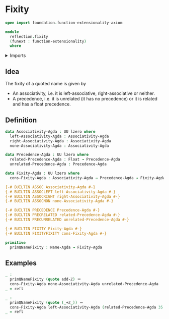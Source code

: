 # Fixity

```agda
open import foundation.function-extensionality-axiom

module
  reflection.fixity
  (funext : function-extensionality)
  where
```

<details><summary>Imports</summary>

```agda
open import elementary-number-theory.addition-integers funext

open import foundation.universe-levels

open import foundation-core.identity-types

open import primitives.floats

open import reflection.names
```

</details>

## Idea

The fixity of a quoted name is given by

- An associativity, i.e. it is left-associative, right-associative or neither.
- A precedence, i.e. it is unrelated (it has no precedence) or it is related and
  has a float precedence.

## Definition

```agda
data Associativity-Agda : UU lzero where
  left-Associativity-Agda : Associativity-Agda
  right-Associativity-Agda : Associativity-Agda
  none-Associativity-Agda : Associativity-Agda

data Precedence-Agda : UU lzero where
  related-Precedence-Agda : Float → Precedence-Agda
  unrelated-Precedence-Agda : Precedence-Agda

data Fixity-Agda : UU lzero where
  cons-Fixity-Agda : Associativity-Agda → Precedence-Agda → Fixity-Agda

{-# BUILTIN ASSOC Associativity-Agda #-}
{-# BUILTIN ASSOCLEFT left-Associativity-Agda #-}
{-# BUILTIN ASSOCRIGHT right-Associativity-Agda #-}
{-# BUILTIN ASSOCNON none-Associativity-Agda #-}

{-# BUILTIN PRECEDENCE Precedence-Agda #-}
{-# BUILTIN PRECRELATED related-Precedence-Agda #-}
{-# BUILTIN PRECUNRELATED unrelated-Precedence-Agda #-}

{-# BUILTIN FIXITY Fixity-Agda #-}
{-# BUILTIN FIXITYFIXITY cons-Fixity-Agda #-}

primitive
  primQNameFixity : Name-Agda → Fixity-Agda
```

## Examples

```agda
_ :
  primQNameFixity (quote add-ℤ) ＝
  cons-Fixity-Agda none-Associativity-Agda unrelated-Precedence-Agda
_ = refl

_ :
  primQNameFixity (quote (_+ℤ_)) ＝
  cons-Fixity-Agda left-Associativity-Agda (related-Precedence-Agda 35.0)
_ = refl
```
